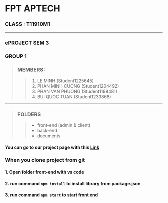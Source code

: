 # FPT APTECH
### CLASS : T11910M1
---
### ePROJECT SEM 3
### GROUP 1
> ### MEMBERS: 
>> 1. LE MINH (Student1225645)  
>> 2. PHAN MINH CUONG (Student1204492)
>> 3. PHAN VAN PHUONG (Student1198481) 
>> 4. BUI QUOC TUAN (Student1233868)

---

> ### FOLDERS
>> - front-end (admin & client)
>> - back-end
>> - documents

#### You can go to our project page with this [Link](https://github.com/thisisminh172/EPROJECT-SEM3-GROUP1.git)

### When you clone project from git
#### 1. Open folder **front-end** with vs code
#### 2. run command `npm install` to install library from package.json
#### 3. run command `npm start` to start front end
